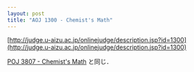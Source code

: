 ```yaml
---
layout: post
title: "AOJ 1300 - Chemist's Math"
---
```

[http://judge.u-aizu.ac.jp/onlinejudge/description.jsp?id=1300](http://judge.u-aizu.ac.jp/onlinejudge/description.jsp?id=1300)

[POJ 3807 - Chemist's Math](/blog/poj-3807/) と同じ．
